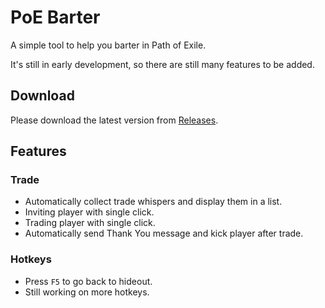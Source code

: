 # PoE Barter

A simple tool to help you barter in Path of Exile. 

It's still in early development, so there are still many features to be added.

## Download

Please download the latest version from [Releases](https://github.com/irvine1231/poe-barter/releases/latest).

## Features

### Trade

- Automatically collect trade whispers and display them in a list.
- Inviting player with single click.
- Trading player with single click.
- Automatically send Thank You message and kick player after trade.

### Hotkeys

- Press `F5` to go back to hideout.
- Still working on more hotkeys.
